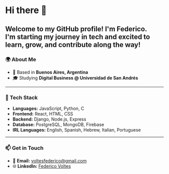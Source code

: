 # Hi there 👋  

Welcome to my GitHub profile! I'm Federico.  
I'm starting my journey in tech and excited to learn, grow, and contribute along the way!
---

### 🌍 About Me  
- 📍 Based in **Buenos Aires, Argentina**  
- 🎓 Studying **Digital Business @ Universidad de San Andrés**

---

### 🧰 Tech Stack  
- **Languages:** JavaScript, Python, C
- **Frontend:** React, HTML, CSS  
- **Backend:** Django, Node.js, Express  
- **Database:** PostgreSQL, MongoDB, Firebase  
- **IRL Languages:** English, Spanish, Hebrew, Italian, Portuguese

---

### 📫 Get in Touch  
- 📧 **Email:** voltesfederico@gmail.com  
- 🌐 **LinkedIn:** [Federico Voltes](https://www.linkedin.com/in/federico-voltes/)  
